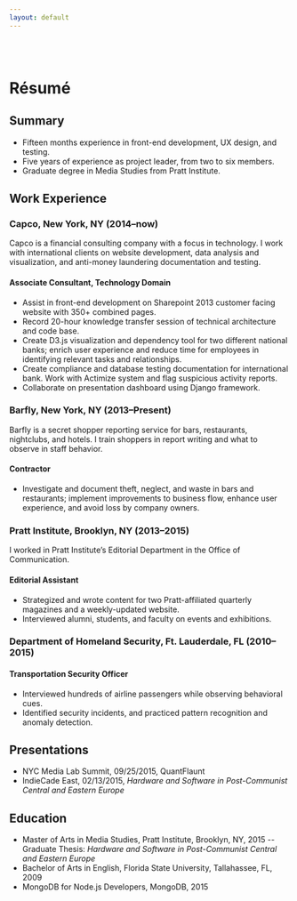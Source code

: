 ```yaml
---
layout: default
---
```

<br>
<br>

# Résumé


## Summary
- Fifteen months experience in front-end development, UX design, and testing.
- Five years of experience as project leader, from two to six members.
- Graduate degree in Media Studies from Pratt Institute.

## Work Experience

### Capco, New York, NY (2014–now)
Capco is a financial consulting company with a focus in technology. I work with international clients on website development, data analysis and visualization, and anti-money laundering documentation and testing.


#### Associate Consultant, Technology Domain
- Assist in front-end development on Sharepoint 2013 customer facing website with 350+ combined pages.
- Record 20-hour knowledge transfer session of technical architecture and code base.
- Create D3.js visualization and dependency tool for two different national banks; enrich user experience and reduce time for employees in identifying relevant tasks and relationships.
- Create compliance and database testing documentation for international bank. Work with Actimize system and flag suspicious activity reports.
- Collaborate on presentation dashboard using Django framework.


### Barfly, New York, NY (2013–Present)
Barfly is a secret shopper reporting service for bars, restaurants, nightclubs, and hotels. I train shoppers in report writing and what to observe in staff behavior.


#### Contractor
- Investigate and document theft, neglect, and waste in bars and restaurants; implement improvements to business flow, enhance user experience, and avoid loss by company owners.


### Pratt Institute, Brooklyn, NY (2013–2015)
I worked in Pratt Institute’s Editorial Department in the Office of Communication.


#### Editorial Assistant
- Strategized and wrote content for two Pratt-affiliated quarterly magazines and a weekly-updated website.
- Interviewed alumni, students, and faculty on events and exhibitions.


### Department of Homeland Security, Ft. Lauderdale, FL (2010–2015)


#### Transportation Security Officer
- Interviewed hundreds of airline passengers while observing behavioral cues.
- Identified security incidents, and practiced pattern recognition and anomaly detection.


## Presentations
- NYC Media Lab Summit, 09/25/2015, QuantFlaunt
- IndieCade East, 02/13/2015, *Hardware and Software in Post-Communist Central and Eastern Europe*


## Education
- Master of Arts in Media Studies, Pratt Institute, Brooklyn, NY, 2015
-- Graduate Thesis: *Hardware and Software in Post-Communist Central and Eastern Europe*
- Bachelor of Arts in English, Florida State University, Tallahassee, FL, 2009
- MongoDB for Node.js Developers, MongoDB, 2015
